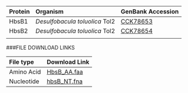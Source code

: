  Protein | Organism | GenBank Accession |
 :--- | :--- | :--- |
| HbsB1 | *Desulfobacula toluolica* Tol2 | [CCK78653](http://www.ncbi.nlm.nih.gov/protein/CCK78653) |
| HbsB2 | *Desulfobacula toluolica* Tol2 | [CCK78654](http://www.ncbi.nlm.nih.gov/protein/CCK78654) |
| []() | | |

###FILE DOWNLOAD LINKS

 File type | Download Link |
 :--- | :---------- | 
| Amino Acid | [HbsB_AA.faa](amino_acid/HbsB_AA.faa) |
| Nucleotide | [hbsB_NT.fna](nucleotide/hbsB_NT.fna) |

